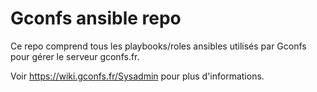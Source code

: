 Gconfs ansible repo
===================

Ce repo comprend tous les playbooks/roles ansibles utilisés par Gconfs pour
gérer le serveur gconfs.fr.

Voir <https://wiki.gconfs.fr/Sysadmin> pour plus d'informations.
